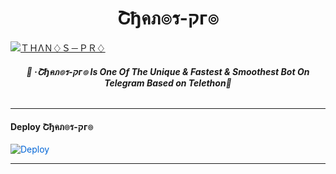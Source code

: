 <h1 align="center">
<b> Շђคภ๏ร-קг๏ </b>
</h1>

[![ＴＨΛＮ♢Ｓ－ＰＲ♢](https://telegra.ph/file/bdf457aee34ed8791c150.jpg)](https://github.com/PROBOY-OP/PRO-LEGENDBOT)

<h6 align="center">
  <b>💞 ·Շђคภ๏ร-קг๏ Is One Of The Unique & Fastest & Smoothest Bot On Telegram Based on Telethon💞</b>
</h6>

---------

<h4> Deploy Շђคภ๏ร-קг๏ </h4>


<a href="https://heroku.com/Deploy/" rel="nofollow" style="background-color: initial; box-sizing: border-box; color: #0366d6; text-decoration-line: none;"><img alt="Deploy" data-canonical-src="https://www.herokucdn.com/deploy/button.svg" src="https://camo.githubusercontent.com/83b0e95b38892b49184e07ad572c94c8038323fb/68747470733a2f2f7777772e6865726f6b7563646e2e636f6d2f6465706c6f792f627574746f6e2e737667" style="border-style: none; box-sizing: initial; max-width: 100%;" /></a></div>

-----------

